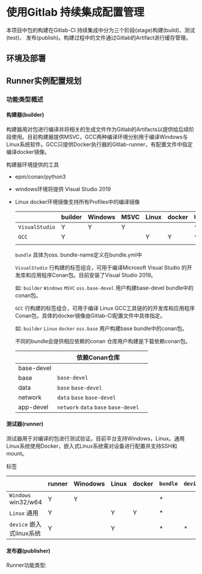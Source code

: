 # 使用Gitlab 持续集成配置管理

本项目中包的构建在Gitlab-CI 持续集成中分为三个阶段(stage)构建(build)、测试(test)、 发布(publish)。构建过程中的文件通过Gitlab的Artifact进行缓存管理。

## 环境及部署

## Runner实例配置规划

### 功能类型概述

#### 构建器(builder)

构建器用对包进行编译并将相关的生成文件作为Gitlab的Artifacts以提供给后续阶段使用。目前构建器提供MSVC，GCC两种编译环境分别用于编译Windows与Linux系统软件。GCC只提供Docker执行器的Gitlab-runner，有配置文件中指定编译docker镜像。

构建器环境提供的工具

* epm/conan/python3

* windows环境将提供 Visual Studio 2019

* Linux docker环境镜像支持所有Profiles中的编译镜像

  |                | builder | Windows | MSVC | Linux | docker | `bundle` |
  | -------------- | ------- | ------- | ---- | ----- | ------ | -------- |
  | `VisualStudio` | Y       | Y       | Y    |       |        | *        |
  | `GCC`          | Y       |         |      | Y     | Y      | *        |
  |                |         |         |      |       |        |          |

  `bundle` 具体为oss.<bundle-name> bundle-name定义在bundle.yml中

  `VisualStudio` 行构建的标签组合，可用于编译Microsoft Visual Studio 的开发库和应用程序Conan包。目前安装了Visual Studio 2019。

  如: `builder` `Windows` `MSVC` `oss.base-devel` 用户构建base-devel bundle中的conan包。

  `GCC` 行构建的标签组合，可用于编译 Linux GCC工具链的的开发库和应用程序Conan包，具体的docker镜像由Gitlab-CI配置文件中具体指定。

  如: `builder` `Linux` `docker` `oss.base` 用户构建base bundle中的conan包。

  不同的bundle会提供相应依赖的conan 仓库用户构建是下载依赖conan包。

  |            | 依赖Conan仓库                        |      |
  | ---------- | ------------------------------------ | ---- |
  | base-devel |                                      |      |
  | base       | `base-devel`                         |      |
  | data       | `base` `base-devel`                  |      |
  | network    | `data` `base` `base-devel`           |      |
  | app-devel  | `network` `data` `base` `base-devel` |      |

  

#### 测试器(runner)

测试器用于对编译的包进行测试验证。目前平台支持Windows，Linux。通用Linux系统使用Docker，嵌入式Linux系统需对设备进行配置并支持SSH和mount。

标签

|                          | runner | Winodows | Linux | docker | `bundle` | `device` | `remote device` |
| ------------------------ | ------ | -------- | ----- | ------ | -------- | -------- | --------------- |
| `Windows` win32/w64      | Y      | Y        |       |        | *        |          |                 |
| `Linux` 通用             | Y      |          | Y     | Y      | *        |          |                 |
| `device` 嵌入式linux系统 | Y      |          | Y     |        | *        | *        | *               |





#### 发布器(publisher)





Runner功能类型: